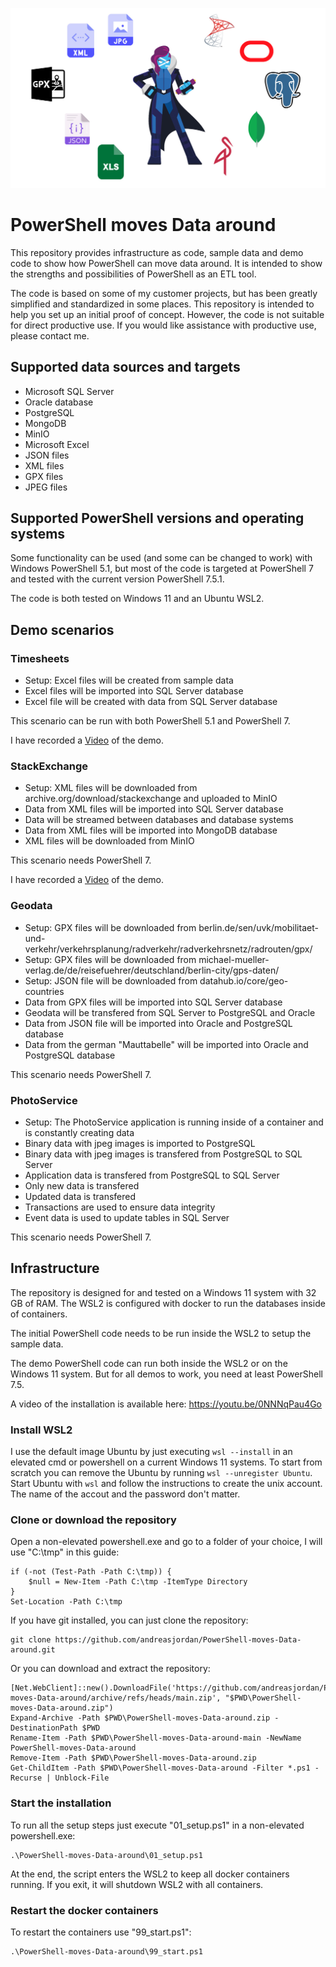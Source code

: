 ![logo](logo.jpg)
# PowerShell moves Data around

This repository provides infrastructure as code, sample data and demo code to show how PowerShell can move data around.
It is intended to show the strengths and possibilities of PowerShell as an ETL tool.

The code is based on some of my customer projects, but has been greatly simplified and standardized in some places.
This repository is intended to help you set up an initial proof of concept. However, the code is not suitable for direct productive use.
If you would like assistance with productive use, please contact me.



## Supported data sources and targets

- Microsoft SQL Server
- Oracle database
- PostgreSQL
- MongoDB
- MinIO
- Microsoft Excel
- JSON files
- XML files
- GPX files
- JPEG files



## Supported PowerShell versions and operating systems

Some functionality can be used (and some can be changed to work) with Windows PowerShell 5.1, but most of the code is targeted at PowerShell 7 and tested with the current version PowerShell 7.5.1.

The code is both tested on Windows 11 and an Ubuntu WSL2.



## Demo scenarios

### Timesheets

- Setup: Excel files will be created from sample data
- Excel files will be imported into SQL Server database
- Excel file will be created with data from SQL Server database

This scenario can be run with both PowerShell 5.1 and PowerShell 7.

I have recorded a [Video](https://youtu.be/UnTFhbC3JVE) of the demo.


### StackExchange

- Setup: XML files will be downloaded from archive.org/download/stackexchange and uploaded to MinIO
- Data from XML files will be imported into SQL Server database
- Data will be streamed between databases and database systems
- Data from XML files will be imported into MongoDB database
- XML files will be downloaded from MinIO

This scenario needs PowerShell 7.

I have recorded a [Video](https://youtu.be/EK1a7WthRqA) of the demo.


### Geodata

- Setup: GPX files will be downloaded from berlin.de/sen/uvk/mobilitaet-und-verkehr/verkehrsplanung/radverkehr/radverkehrsnetz/radrouten/gpx/
- Setup: GPX files will be downloaded from michael-mueller-verlag.de/de/reisefuehrer/deutschland/berlin-city/gps-daten/
- Setup: JSON file will be downloaded from datahub.io/core/geo-countries
- Data from GPX files will be imported into SQL Server database
- Geodata will be transfered from SQL Server to PostgreSQL and Oracle
- Data from JSON file will be imported into Oracle and PostgreSQL database
- Data from the german "Mauttabelle" will be imported into Oracle and PostgreSQL database

This scenario needs PowerShell 7.


### PhotoService

- Setup: The PhotoService application is running inside of a container and is constantly creating data
- Binary data with jpeg images is imported to PostgreSQL
- Binary data with jpeg images is transfered from PostgreSQL to SQL Server
- Application data is transfered from PostgreSQL to SQL Server
- Only new data is transfered
- Updated data is transfered
- Transactions are used to ensure data integrity
- Event data is used to update tables in SQL Server

This scenario needs PowerShell 7.



## Infrastructure

The repository is designed for and tested on a Windows 11 system with 32 GB of RAM. The WSL2 is configured with docker to run the databases inside of containers.

The initial PowerShell code needs to be run inside the WSL2 to setup the sample data.

The demo PowerShell code can run both inside the WSL2 or on the Windows 11 system. But for all demos to work, you need at least PowerShell 7.5.

A video of the installation is available here: https://youtu.be/0NNNqPau4Go


### Install WSL2

I use the default image Ubuntu by just executing `wsl --install` in an elevated cmd or powershell on a current Windows 11 systems. To start from scratch you can remove the Ubuntu by running `wsl --unregister Ubuntu`. Start Ubuntu with `wsl` and follow the instructions to create the unix account. The name of the accout and the password don't matter.


### Clone or download the repository

Open a non-elevated powershell.exe and go to a folder of your choice, I will use "C:\tmp" in this guide:

```
if (-not (Test-Path -Path C:\tmp)) {
    $null = New-Item -Path C:\tmp -ItemType Directory
}
Set-Location -Path C:\tmp
```

If you have git installed, you can just clone the repository:

```
git clone https://github.com/andreasjordan/PowerShell-moves-Data-around.git
```

Or you can download and extract the repository:

```
[Net.WebClient]::new().DownloadFile('https://github.com/andreasjordan/PowerShell-moves-Data-around/archive/refs/heads/main.zip', "$PWD\PowerShell-moves-Data-around.zip")
Expand-Archive -Path $PWD\PowerShell-moves-Data-around.zip -DestinationPath $PWD
Rename-Item -Path $PWD\PowerShell-moves-Data-around-main -NewName PowerShell-moves-Data-around
Remove-Item -Path $PWD\PowerShell-moves-Data-around.zip
Get-ChildItem -Path $PWD\PowerShell-moves-Data-around -Filter *.ps1 -Recurse | Unblock-File
```


### Start the installation

To run all the setup steps just execute "01_setup.ps1" in a non-elevated powershell.exe:

```
.\PowerShell-moves-Data-around\01_setup.ps1
```

At the end, the script enters the WSL2 to keep all docker containers running. If you exit, it will shutdown WSL2 with all containers.


### Restart the docker containers

To restart the containers use "99_start.ps1":

```
.\PowerShell-moves-Data-around\99_start.ps1
```
